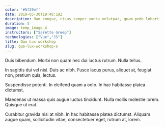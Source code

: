 ```yaml
---
color: '#5f29ef'
date: 2019-05-30T19:48:19Z
description: Nam congue, risus semper porta volutpat, quam pede lobortis ligula, sit amet eleifend pede libero quis orci.
duration: 5
image: temp_image_4
instructors: ["Sarette Greep"]
technologies: ["Vue","JS"]
title: Quo Lux workshop
slug: quo-lux-workshop-6
---
```

Duis bibendum. Morbi non quam nec dui luctus rutrum. Nulla tellus.

In sagittis dui vel nisl. Duis ac nibh. Fusce lacus purus, aliquet at, feugiat non, pretium quis, lectus.

Suspendisse potenti. In eleifend quam a odio. In hac habitasse platea dictumst.

Maecenas ut massa quis augue luctus tincidunt. Nulla mollis molestie lorem. Quisque ut erat.

Curabitur gravida nisi at nibh. In hac habitasse platea dictumst. Aliquam augue quam, sollicitudin vitae, consectetuer eget, rutrum at, lorem.
